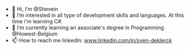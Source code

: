 - 👋 Hi, I’m @Shevein
- 👀 I’m interested in all type of development skills and languages. At this time i'm learning C#.
- 🌱 I’m currently learning an associate's degree in Programming @Howest-Belgium
- 📫 How to reach me linkedIn: www.linkedin.com/in/sven-deklerck

<!---
Shevein/Shevein is a ✨ special ✨ repository because its `README.md` (this file) appears on your GitHub profile.
You can click the Preview link to take a look at your changes.
--->
